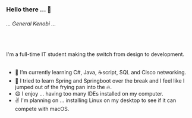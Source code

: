 ### Hello there ... 👋
###### ... General Kenobi ... 
<br />
<br />
I'm a full-time IT student making the switch from design to development.
<br />
<br />

- 🔭 I’m currently learning C#, Java, :coffee:script, SQL and Cisco networking.
- 🤔 I tried to learn Spring and Springboot over the break and I feel like I jumped out of the frying pan into the :fire:.
- 😄 I enjoy ... having too many IDEs installed on my computer.
- :v: I'm planning on ... installing Linux on my desktop to see if it can compete with macOS.
